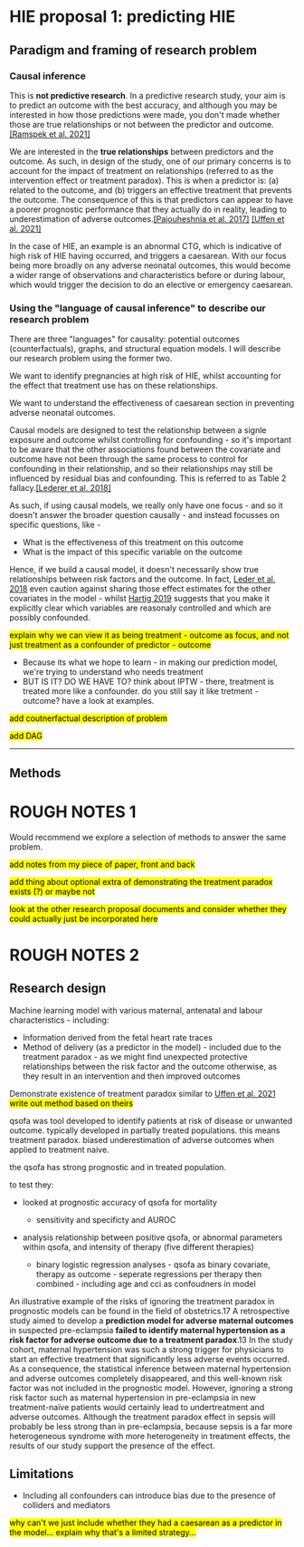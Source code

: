 # HIE proposal 1: predicting HIE

## Paradigm and framing of research problem

### Causal inference

This is **not predictive research**. In a predictive research study, your aim is to predict an outcome with the best accuracy, and although you may be interested in how those predictions were made, you don't made whether those are true relationships or not between the predictor and outcome.[[Ramspek et al. 2021]](https://link.springer.com/article/10.1007/s10654-021-00794-w)

We are interested in the **true relationships** between predictors and the outcome. As such, in design of the study, one of our primary concerns is to account for the impact of treatment on relationships (referred to as the intervention effect or treatment paradox). This is when a predictor is: (a) related to the outcome, and (b) triggers an effective treatment that prevents the outcome. The consequence of this is that predictors can appear to have a poorer prognostic performance that they actually do in reality, leading to underestimation of adverse outcomes.[[Pajouheshnia et al. 2017]](https://doi.org/10.1186%2Fs12874-017-0375-8) [[Uffen et al. 2021]](https://doi.org/10.1136%2Fbmjopen-2020-046518)

In the case of HIE, an example is an abnormal CTG, which is indicative of high risk of HIE having occurred, and triggers a caesarean. With our focus being more broadly on any adverse neonatal outcomes, this would become a wider range of observations and characteristics before or during labour, which would trigger the decision to do an elective or emergency caesarean.

### Using the "language of causal inference" to describe our research problem

There are three "languages" for causality: potential outcomes (counterfactuals), graphs, and structural equation models. I will describe our research problem using the former two.

We want to identify pregnancies at high risk of HIE, whilst accounting for the effect that treatment use has on these relationships. 

We want to understand the effectiveness of caesarean section in preventing adverse neonatal outcomes.

Causal models are designed to test the relationship between a signle exposure and outcome whilst controlling for confounding - so it's important to be aware that the other associations found between the covariate and outcome have not been through the same process to control for confounding in their relationship, and so their relationships may still be influenced by residual bias and confounding. This is referred to as Table 2 fallacy.[[Lederer et al. 2018]](https://doi.org/10.1513/AnnalsATS.201808-564PS)

As such, if using causal models, we really only have one focus - and so it doesn't answer the broader question causally - and instead focusses on specific questions, like -
* What is the effectiveness of this treatment on this outcome
* What is the impact of this specific variable on the outcome

Hence, if we build a causal model, it doesn't necessarily show true relationships between risk factors and the outcome. In fact, [Leder et al. 2018](https://doi.org/10.1513/AnnalsATS.201808-564PS) even caution against sharing those effect estimates for the other covariates in the model - whilst [Hartig 2019](https://theoreticalecology.wordpress.com/2019/04/14/mediators-confounders-colliders-a-crash-course-in-causal-inference/) suggests that you make it explicitly clear which variables are reasonaly controlled and which are possibly confounded.

<mark>explain why we can view it as being treatment - outcome as focus, and not just treatment as a confounder of predictor - outcome</mark>
* Because its what we hope to learn - in making our prediction model, we're trying to understand who needs treatment
* BUT IS IT? DO WE HAVE TO? think about IPTW - there, treatment is treated more like a confounder. do you still say it like tretment - outcome? have a look at examples.

<mark>add coutnerfactual description of problem</mark>

<mark>add DAG</mark>

---

## Methods

# ROUGH NOTES 1

Would recommend we explore a selection of methods to answer the same problem.

<mark>add notes from my piece of paper, front and back</mark>

<mark>add thing about optional extra of demonstrating the treatment paradox exists (?) or maybe not</mark>

<mark>look at the other research proposal documents and consider whether they could actually just be incorporated here</mark>

# ROUGH NOTES 2

## Research design

Machine learning model with various maternal, antenatal and labour characteristics - including:
* Information derived from the fetal heart rate traces
* Method of delivery (as a predictor in the model) - included due to the treatment paradox - as we might find unexpected protective relationships between the risk factor and the outcome otherwise, as they result in an intervention and then improved outcomes

Demonstrate existence of treatment paradox similar to [Uffen et al. 2021](https://doi.org/10.1136%2Fbmjopen-2020-046518) <mark>write out method based on theirs</mark>

qsofa was tool developed to identify patients at risk of disease or unwanted outcome. typically developed in partially treated populations. this means treatment paradox. biased underestimation of adverse outcomes when applied to treatment naive.

the qsofa has strong prognostic and in treated population.

to test they:

* looked at prognostic accuracy of qsofa for mortality
    * sensitivity and specificty and AUROC

* analysis relationship between positive qsofa, or abnormal parameters within qsofa, and intensity of therapy (five different therapies)
    * binary logistic regression analyses - qsofa as binary covariate, therapy as outcome - seperate regressions per therapy then combined - including age and cci as confoudners in model

An illustrative example of the risks of ignoring the treatment paradox in prognostic models can be found in the field of obstetrics.17 A retrospective study aimed to develop a **prediction model for adverse maternal outcomes** in suspected pre-eclampsia **failed to identify maternal hypertension as a risk factor for adverse outcome due to a treatment paradox**.13 In the study cohort, maternal hypertension was such a strong trigger for physicians to start an effective treatment that significantly less adverse events occurred. As a consequence, the statistical inference between maternal hypertension and adverse outcomes completely disappeared, and this well-known risk factor was not included in the prognostic model. However, ignoring a strong risk factor such as maternal hypertension in pre-eclampsia in new treatment-naïve patients would certainly lead to undertreatment and adverse outcomes. Although the treatment paradox effect in sepsis will probably be less strong than in pre-eclampsia, because sepsis is a far more heterogeneous syndrome with more heterogeneity in treatment effects, the results of our study support the presence of the effect.

## Limitations

* Including all confounders can introduce bias due to the presence of colliders and mediators

<mark>why can't we just include whether they had a caesarean as a predictor in the model... explain why that's a limited strategy...</mark>
